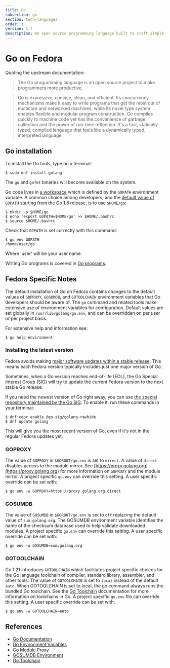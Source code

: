```yaml
---
title: Go
subsection: go
section: tech-languages
order: 1
version: 1.7
description: An open source programming language built to craft simple, reliable, and efficient software.
---
```


# Go on Fedora

Quoting the upstream documentation:

> The Go programming language is an open source project to make programmers more productive.

> Go is expressive, concise, clean, and efficient. Its concurrency mechanisms make it easy to write programs that get the most out of multicore and networked machines, while its novel type system enables flexible and modular program construction. Go compiles quickly to machine code yet has the convenience of garbage collection and the power of run-time reflection. It's a fast, statically typed, compiled language that feels like a dynamically typed, interpreted language.

## Go installation

To install the Go tools, type on a terminal:

```console
$ sudo dnf install golang
```

The `go` and `gofmt` binaries will become available on the system.

Go code lives in [a workspace](https://golang.org/doc/code.html#Workspaces) which is defined by the `GOPATH` environment variable. A common choice among developers, and the [default value of `GOPATH` starting from the Go 1.8 release](https://tip.golang.org/doc/code.html#GOPATH), is to use `$HOME/go`:

```console
$ mkdir -p $HOME/go
$ echo 'export GOPATH=$HOME/go' >> $HOME/.bashrc
$ source $HOME/.bashrc
```

Check that `GOPATH` is set correctly with this command:

```console
$ go env GOPATH
/home/user/go
```

Where 'user' will be your user name.

Writing Go programs is covered in [Go programs](/tech/languages/go/go-programs.html).

## Fedora Specific Notes

The default installation of Go on Fedora contains changes to the default values of `GOPROXY`, `GOSUMDB`, and `GOTOOLCHAIN` environment variables that Go developers should be aware of. The `go` command and related tools make extensive use of environment variables for configuration. Default values are set globally in `/usr/lib/golang/go.env`, and can be overridden on per user or per project basis.

For extensive help and information see:

```console
$ go help environment
```

### Installing the latest version

Fedora avoids making [major software updates within a stable release](https://docs.fedoraproject.org/en-US/fesco/Updates_Policy/#stable-releases). This means each Fedora version typically includes just one major version of Go.

Sometimes, when a Go version reaches end-of-life (EOL), the Go Special Interest Group (SIG) will try to update the current Fedora version to the next stable Go release.

If you need the newest version of Go right away, you can use [the special repository maintained by the Go SIG](https://copr.fedorainfracloud.org/coprs/g/go-sig/golang-rawhide/). To enable it, run these commands in your terminal:

```console
$ dnf copr enable @go-sig/golang-rawhide
$ dnf update golang
```

This will give you the most recent version of Go, even if it's not in the regular Fedora updates yet.

### GOPROXY

The value of `GOPROXY` in `$GOROOT/go.env` is set to `direct`. A value of `direct` disables access to the module mirror. See [https://proxy.golang.org](https://proxy.golang.org) for more information on `GOPROXY` and the module mirror. A project specific `go.env` can override this setting. A user specific override can be set with:

```console
$ go env -w GOPROXY=https://proxy.golang.org,direct
```

### GOSUMDB

The value of `GOSUMDB` in `$GOROOT/go.env` is set to `off` replacing the default value of `sum.golang.org`. The GOSUMDB environment variable identifies the name of the checksum database used to help validate downloaded modules. A project specific `go.env` can override this setting. A user specific override can be set with:

```console
$ go env -w GOSUMDB=sum.golang.org
```

### GOTOOLCHAIN

Go 1.21 introduces `GOTOOLCHAIN` which facilitates project specific choices for the Go language toolchain of compiler, standard library, assembler, and other tools. The value of `GOTOOLCHAIN` is set to `local` instead of the default `auto`. When GOTOOLCHAIN is set to local, the go command always runs the bundled Go toolchain. See the [Go Toolchain](https://go.dev/doc/toolchain) documentation for more information on toolchains in Go. A project specific `go.env` file can override this setting. A user specific override can be set with:

```console
$ go env -w GOTOOLCHAIN=auto
```


## References

- [Go Documentation](https://golang.org/doc/)
- [Go Environment Variables](https://pkg.go.dev/cmd/go#hdr-Environment_variables)
- [Go Module Proxy](https://proxy.golang.org)
- [GOSUMDB Environment](https://goproxy.io/docs/GOSUMDB-env.html)
- [Go Toolchain](https://go.dev/doc/toolchain)
